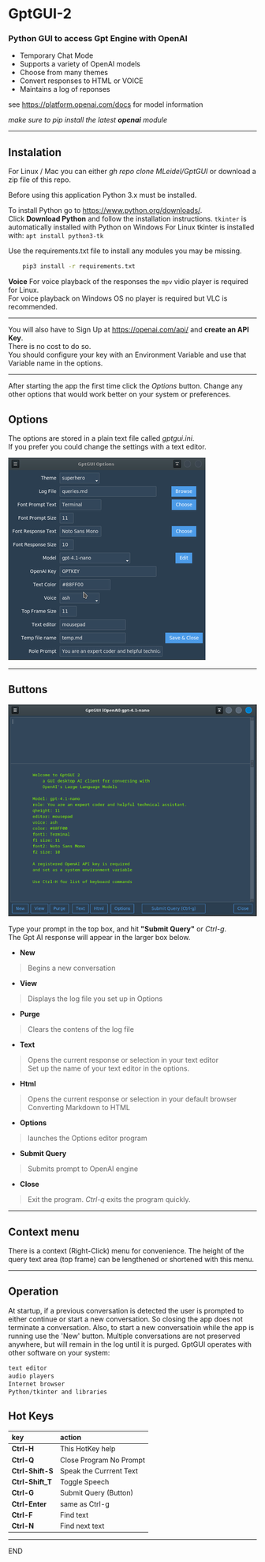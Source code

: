 # GptGUI-2

### Python GUI to access Gpt Engine with OpenAI

-  Temporary Chat Mode
-  Supports a variety of OpenAI models
-  Choose from many themes
-  Convert responses to HTML or VOICE
-  Maintains a log of reponses

see https://platform.openai.com/docs for model information

_make sure to pip install the latest **openai** module_  

----

## Instalation

For Linux / Mac you can either _gh repo clone MLeidel/GptGUI_ or download a zip
file of this repo.

Before using this application Python 3.x must be installed.

To install Python go to https://www.python.org/downloads/.  
Click __Download Python__ and follow the installation instructions.
`tkinter` is automatically installed with Python on Windows 
For Linux tkinter is installed with: `apt install python3-tk`

Use the requirements.txt file to install any modules you may be missing.
```bash
    pip3 install -r requirements.txt
```
**Voice**
For voice playback of the responses the `mpv` vidio player is required for Linux.  
For voice playback on Windows OS no player is required but VLC is recommended.

___

You will also have to Sign Up at https://openai.com/api/ and __create
an API Key__.  
There is no cost to do so.  
You should configure your key with an Environment Variable and use that
Variable name in the options.

___

After starting the app the first time click the _Options_
button. Change any other options that would work better on your system or preferences.

## Options

The options are stored in a plain text file called _gptgui.ini_.  
If you prefer you could change the settings with a text editor.


![input box](images/gptopts.png "GptGUI options window")

---

## Buttons


![alttext](images/gptgui.png "Ctrl-t for Response Metrics")

Type your prompt in the top box, and hit __"Submit Query"__ or _Ctrl-g_.  
The Gpt AI response will appear in the larger box below.

- **New**
> Begins a new conversation
- **View**
> Displays the log file you set up in Options  
- **Purge**
> Clears the contens of the log file  
- **Text**
> Opens the current response or selection in your text editor   
Set up the name of your text editor in the options.
- **Html**
> Opens the current response or selection in your default browser
Converting Markdown to HTML
- **Options**  
> launches the Options editor program
- **Submit Query**
> Submits prompt to OpenAI engine
- **Close**
> Exit the program. _Ctrl-q_ exits the program quickly.

---

## Context menu

There is a context (Right-Click) menu for convenience.
The height of the query text area (top frame) can be lengthened
or shortened with this menu.

---

## Operation

At startup, if a previous conversation is detected the user is prompted
to either continue or start a new conversation. So closing the app does
not terminate a conversation. Also, to start a new conversatioin while
the app is running use the 'New' button. Multiple conversations are not
preserved anywhere, but will remain in the log until it is purged.
GptGUI operates with other software on your system:

    text editor
    audio players
    Internet browser
    Python/tkinter and libraries

## Hot Keys

| key | action |
| :--- | :--- |
|__Ctrl-H__| This HotKey help|
|__Ctrl-Q__| Close Program No Prompt|
|__Ctrl-Shift-S__| Speak the Currrent Text|
|__Ctrl-Shift_T__| Toggle Speech|
|__Ctrl-G__| Submit Query (Button)|
|__Ctrl-Enter__ | same as Ctrl-g|
|__Ctrl-F__| Find text |
|__Ctrl-N__| Find next text |


----

END
